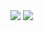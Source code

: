 <img src="https://img.shields.io/badge/React-61DAFB?style=for-the-badge&logo=React&logoColor=black">
<img src="https://img.shields.io/badge/React Query-FF4154?style=for-the-badge&logo=React&logoColor=white">
